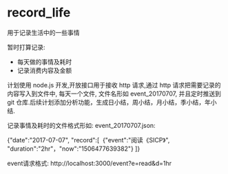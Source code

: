 # record_life
用于记录生活中的一些事情

暂时打算记录:
- 每天做的事情及耗时
- 记录消费内容及金额

计划使用 node.js 开发,开放接口用于接收 http 请求,通过 http 请求把需要记录的内容写入到文件中, 每天一个文件, 文件名形如 event_20170707, 并且定时推送到 git 仓库.后续计划添加分析功能，生成日小结，周小结，月小结，季小结，年小结.

记录事情及耗时的文件格式形如:
event_20170707.json:

{"date":"2017-07-07", "record":[
  {"event":"阅读《SICP》", "duration":"2hr"，"now":"1506477639382"}
]}

event请求格式:
http://localhost:3000/event?e=read&d=1hr
